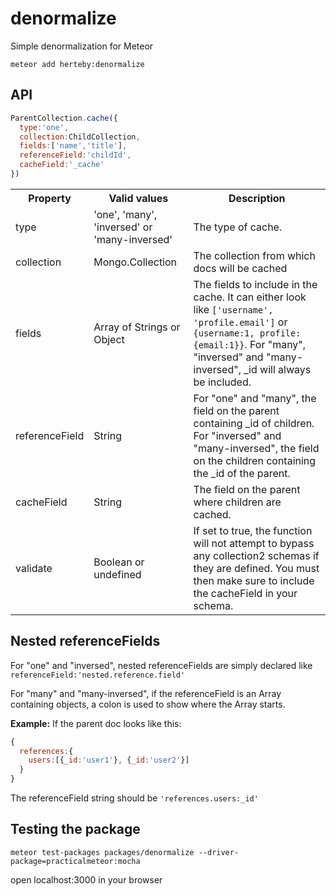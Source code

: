 # denormalize

Simple denormalization for Meteor

```
meteor add herteby:denormalize
```

## API

```javascript
ParentCollection.cache({
  type:'one',
  collection:ChildCollection,
  fields:['name','title'],
  referenceField:'childId',
  cacheField:'_cache'
})
```

<table>
	<tr>
		<th>Property</th>
		<th>Valid values</th>
		<th>Description</th>
	</tr>
	<tr>
		<td>type</td>
		<td>'one', 'many', 'inversed' or 'many-inversed'</td>
		<td>The type of cache.</td>
	</tr>
	<tr>
		<td>collection</td>
		<td>Mongo.Collection</td>
		<td>The collection from which docs will be cached</td>
	</tr>
	<tr>
		<td>fields</td>
		<td>Array of Strings or Object</td>
		<td>The fields to include in the cache. It can either look like <code>['username', 'profile.email']</code> or <code>{username:1, profile:{email:1}}</code>. For "many", "inversed" and "many-inversed", _id will always be included.</td>
	</tr>
	<tr>
		<td>referenceField</td>
		<td>String</td>
		<td>For "one" and "many", the field on the parent containing _id of children. For "inversed" and "many-inversed", the field on the children containing the _id of the parent.</td>
	</tr>
	<tr>
		<td>cacheField</td>
		<td>String</td>
		<td>The field on the parent where children are cached.</td>
	</tr>
	<tr>
		<td>validate</td>
		<td>Boolean or undefined</td>
		<td>If set to true, the function will not attempt to bypass any collection2 schemas if they are defined. You must then make sure to include the cacheField in your schema.</td>
	</tr>
</table>

## Nested referenceFields
For "one" and "inversed", nested referenceFields are simply declared like `referenceField:'nested.reference.field'`

For "many" and "many-inversed", if the referenceField is an Array containing objects, a colon is used to show where the Array starts.

**Example:**
If the parent doc looks like this:
```javascript
{
  references:{
    users:[{_id:'user1'}, {_id:'user2'}]
  }
}
```
The referenceField string should be `'references.users:_id'`

## Testing the package

```
meteor test-packages packages/denormalize --driver-package=practicalmeteor:mocha
```
open localhost:3000 in your browser